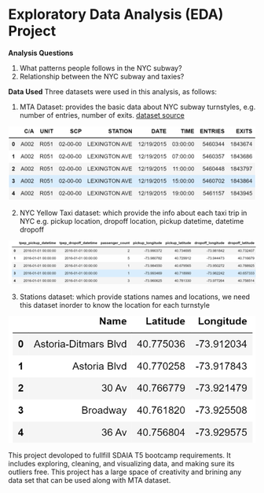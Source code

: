 
# Exploratory Data Analysis (EDA) Project
**Analysis Questions**
1. What patterns people follows in the NYC subway?
2. Relationship between the NYC subway and taxies?

**Data Used**
Three datasets were used in this analysis, as follows:

1. MTA Dataset:
  provides the basic data about NYC subway turnstyles, e.g. number of entries, number of exits. [dataset source](www.google.com)
  
  ![Alt text](/extra/MTA%20Original.png?raw=true "MTA Dataset")
  
2. NYC Yellow Taxi dataset: which provide the info about each taxi trip in NYC e.g. pickup location, dropoff location, pickup datetime, datetime dropoff

![Alt text](/extra/TAXI%20Original.png?raw=true "Taxi Dataset")

3. Stations dataset: which provide stations names and locations, we need this dataset inorder to know the location for each turnstyle

![Alt text](/extra/STATIONS%20Original.png?raw=true "Stations Dataset")




This project devoloped to fullfill SDAIA T5 bootcamp requirements. It includes exploring, cleaning, and visualizing data, and making sure its outliers free. This project has a large space of creativity and brining any data set that can be used along with MTA dataset.

